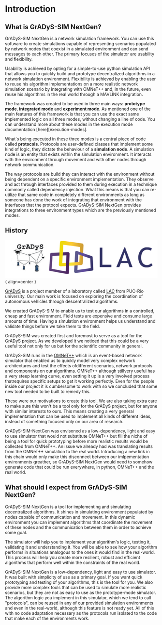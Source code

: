 # Introduction

## What is GrADyS-SIM NextGen?

GrADyS-SIM NextGen is a network simulation framework. You can use this software
to create simulations capable of representing scenarios populated by network
nodes that coexist in a simulated environment and can send messages to each 
other. The primary focuses of the simulator are usability and flexibility.  

Usability is achieved by opting for a simple-to-use python simulation API 
that allows you to quickly build and prototype decentralized algorithms in 
a network simulation environment. Flexibility is achieved by enabling the 
user to reuse his algorithm implementations on a more realistic network 
simulation scenario by integrating with OMNeT++ and, in the future, even 
reuse his algorithms in the real world through a MAVLINK integration.

The framework was created to be used in three main ways: **prototype mode**,
**integrated mode** and **experiment mode**. As mentioned one of the main
features of this framework is that you can use the exact same implemented
logic on all three modes, without changing a line of code. You can understand
more about these modes in the execution mode documentation [here][execution-modes].

What's being executed in these three modes is a central piece of code called
**protocols**. Protocols are user-defined classes that implement some kind of
logic, they dictate the behaviour of a **simulation node**. A simulation node
is an entity that exists within the simulation environment. It interacts with
the environment through movement and with other nodes through network communication.

The way protocols are build they can interact with the environment without
being dependent on a specific environment implementation. They observe and
act through interfaces provided to them during execution in a technique
commonly called dependency injection. What this means is that you can re-utilize
that same code in completely different environments as long as someone has done
the work of integrating that environment with the interfaces that the protocol
expects. GrADyS-SIM NextGen provides integrations to three environment types which
are the previously mentioned modes.

## History

![GrADyS and LAC](./assets/gradys_and_lac.png){ align=center }

[GrADyS](https://www.lac.inf.puc-rio.br/index.php/gradys/) is a project member of 
a laboratory called [LAC](https://www.lac.inf.puc-rio.br/) from PUC-Rio university. 
Our main work is focused on exploring the coordination of autonomous vehicles through 
descentralized algorithms.

We created GrADyS-SIM to enable us to test our algorithms in a controlled, cheap and
fast environment. Field tests are expensive and consume large amounts of time. Having
a simulation environment helps us understand and validate things before we take them
to the field.

GrADyS-SIM was created first and foremost to serve as a tool for the GrADyS project. As
we developed it we noticed that this could be a very useful tool not only for us but for
the scientific community in general. 

GrADyS-SIM runs in the [OMNeT++](https://omnetpp.org/) which is an event-based 
network simulator that enabled us to quickly model very complex network architectures 
and test the effects ofdifferent scenarios, network protocols and components on our 
algorithms. OMNeT++ although stillvery useful has a very steep learning curve, even 
setting it up is a very involved process thatrequires specific setups to get it working 
perfectly. Even for the people inside our project it is cumbersome to work with so we 
concluded that some new tool needed to be built to remedy this.

These were our motivations to create this tool. We are also taking extra care to make
sure this won't be a tool only for the GrADyS project, but for anyone with similar
interests to ours. This means creating a very general implementation that can be 
used to implement all kinds of different ideas, instead of something focused only
on our area of research.

GrADyS-SIM-NextGen was envisoned as a low-dependency, light and easy to use simulator that
would not substitute OMNeT++ but fill the niche of being a tool for quick prototyping 
before more realistic results would be collected from OMNeT++. An issue we already had
was translating results from the OMNeT++ simulation to the real world. Introducing a 
new link in this chain would only make this disconnect between our imlpementation
environments greather, so GrADyS-SIM NextGen would need to somehow generate code that could
be run everywhere, in python, OMNeT++ and the real world. 

## What should I expect from GrADyS-SIM NextGen?

GrADyS-SIM NextGen is a tool for implementing and simulating decentralized 
algorithms. It shines in simulating environment populated by nodes capable of
communication and movement. In this dynamic environment you can implement
algorithms that coordinate the movement of these nodes and the communication
between them in order to achieve some goal. 

The simulator will help you to implement your algorithm's logic, testing it,
validating it and understanding it. You will be able to see how your algorithm
performs in situations analogous to the ones it would find in the real-world.
This process will help you create more resilient, robust and efficient 
algorithms that perform well within the constraints of the real world.

GrADyS-SIM NextGen is a low-dependency, light and easy to use simulator. It was
built with simplicity of use as a primary goal. If you want quick prototyping
and testing of your algorithms, this is the tool for you. We also provide more
complex tools that can be used to simulate more realistic scenarios, but they
are not as easy to use as the prototype-mode simulator. The algorithm logic you
implement in this simulator, which we tend to call "protocols", can be reused
in any of our provided simulation environments and even in the real-world, 
although this feature is not ready yet. All of this with no code adaptation
necessary as the protocols run isolated to the code that make each of the
environments work.